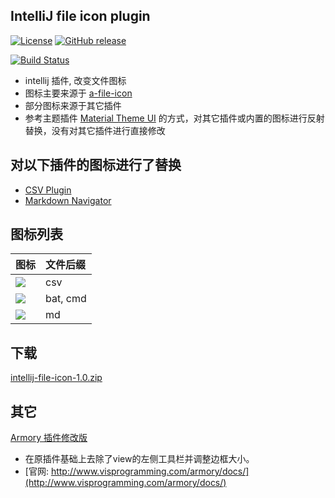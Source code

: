 IntelliJ file icon plugin
-------------------------

[![License](https://img.shields.io/badge/License-Apache%202.0-blue.svg)](https://opensource.org/licenses/Apache-2.0)
[![GitHub release](https://img.shields.io/github/release/javaercn/intellij-file-icon.svg)]()

[![Build Status](https://travis-ci.org/cn-src/intellij-file-icon.svg?branch=master)](https://travis-ci.org/cn-src/intellij-file-icon)

* intellij 插件, 改变文件图标
* 图标主要来源于 [a-file-icon](https://github.com/ihodev/a-file-icon)
* 部分图标来源于其它插件
* 参考主题插件 [Material Theme UI](https://plugins.jetbrains.com/plugin/8006-material-theme-ui) 的方式，对其它插件或内置的图标进行反射替换，没有对其它插件进行直接修改

## 对以下插件的图标进行了替换

* [CSV Plugin](https://plugins.jetbrains.com/plugin/10037-csv-plugin)
* [Markdown Navigator](https://plugins.jetbrains.com/plugin/7896-markdown-navigator)

## 图标列表

| 图标                    | 文件后缀  |
|:-----------------------|:---------|
| ![][file_type_csv]     | csv      |
| ![][file_type_windows] | bat, cmd |
| ![][MarkdownPlugin]    | md       |

[file_type_csv]: src/main/resources/icons/file_type_csv.png
[file_type_windows]: src/main/resources/icons/file_type_windows.png
[MarkdownPlugin]: src/main/resources/icons/MarkdownPlugin.png

[a-file-icon]: https://github.com/ihodev/a-file-icon

## 下载

[intellij-file-icon-1.0.zip](https://github.com/javaercn/intellij-file-icon/files/1450435/intellij-file-icon-1.0.zip)

## 其它
[Armory 插件修改版](others/Armory.jar)

* 在原插件基础上去除了view的左侧工具栏并调整边框大小。
* [官网: http://www.visprogramming.com/armory/docs/](http://www.visprogramming.com/armory/docs/)
